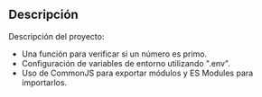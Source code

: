 ## Descripción

Descripción del proyecto:

- Una función para verificar si un número es primo.
- Configuración de variables de entorno utilizando ".env".
- Uso de CommonJS para exportar módulos y ES Modules para importarlos.